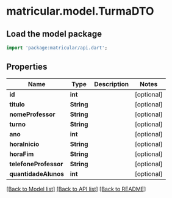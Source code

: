 # matricular.model.TurmaDTO

## Load the model package
```dart
import 'package:matricular/api.dart';
```

## Properties
Name | Type | Description | Notes
------------ | ------------- | ------------- | -------------
**id** | **int** |  | [optional] 
**titulo** | **String** |  | [optional] 
**nomeProfessor** | **String** |  | [optional] 
**turno** | **String** |  | [optional] 
**ano** | **int** |  | [optional] 
**horaInicio** | **String** |  | [optional] 
**horaFim** | **String** |  | [optional] 
**telefoneProfessor** | **String** |  | [optional] 
**quantidadeAlunos** | **int** |  | [optional] 

[[Back to Model list]](../README.md#documentation-for-models) [[Back to API list]](../README.md#documentation-for-api-endpoints) [[Back to README]](../README.md)



